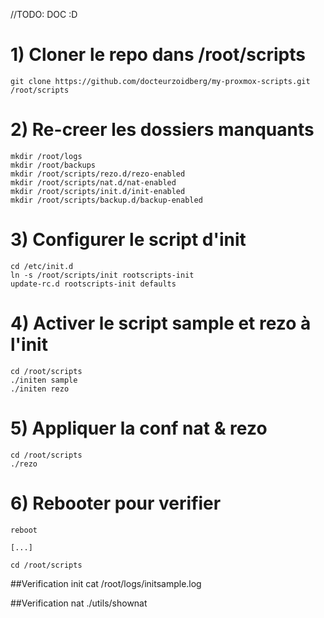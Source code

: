 //TODO: DOC :D

# 1) Cloner le repo dans /root/scripts

	git clone https://github.com/docteurzoidberg/my-proxmox-scripts.git /root/scripts

# 2) Re-creer les dossiers manquants

	mkdir /root/logs
	mkdir /root/backups
	mkdir /root/scripts/rezo.d/rezo-enabled
	mkdir /root/scripts/nat.d/nat-enabled
	mkdir /root/scripts/init.d/init-enabled
	mkdir /root/scripts/backup.d/backup-enabled

# 3) Configurer le script d'init

	cd /etc/init.d
	ln -s /root/scripts/init rootscripts-init
	update-rc.d rootscripts-init defaults

# 4) Activer le script sample et rezo à l'init

	cd /root/scripts
	./initen sample
	./initen rezo

# 5) Appliquer la conf nat & rezo

	cd /root/scripts
	./rezo


# 6) Rebooter pour verifier

	reboot

	[...]

	cd /root/scripts

##Verification init
	cat /root/logs/initsample.log

##Verification nat
	./utils/shownat
